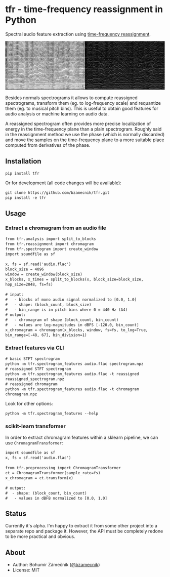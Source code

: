 # tfr - time-frequency reassignment in Python

Spectral audio feature extraction using [time-frequency reassignment](https://en.wikipedia.org/wiki/Reassignment_method).

![reassigned spectrogram illustration](reassigned-spectrogram.png)

Besides normals spectrograms it allows to compute reassigned spectrograms, transform them (eg. to log-frequency scale) and requantize them (eg. to musical pitch bins). This is useful to obtain good features for audio analysis or machine learning on audio data.

A reassigned spectrogram often provides more precise localization of energy in the time-frequency plane than a plain spectrogram. Roughly said in the reassignment method we use the phase (which is normally discarded) and move the samples on the time-frequency plane to a more suitable place computed from derivatives of the phase.

## Installation

```
pip install tfr
```

Or for development (all code changes will be available):

```
git clone https://github.com/bzamecnik/tfr.git
pip install -e tfr
```

## Usage

### Extract a chromagram from an audio file

```
from tfr.analysis import split_to_blocks
from tfr.reassignment import chromagram
from tfr.spectrogram import create_window
import soundfile as sf

x, fs = sf.read('audio.flac')
block_size = 4096
window = create_window(block_size)
x_blocks, x_times = split_to_blocks(x, block_size=block_size, hop_size=2048, fs=fs)

# input:
#   - blocks of mono audio signal normalized to [0.0, 1.0]
#   - shape: (block_count, block_size)
#   - bin_range is in pitch bins where 0 = 440 Hz (A4)
# output:
#   - chromagram of shape (block_count, bin_count)
#   - values are log-magnitudes in dBFS [-120.0, bin_count]
x_chromagram = chromagram(x_blocks, window, fs=fs, to_log=True, bin_range=[-48, 67], bin_division=1)
```

### Extract features via CLI

```
# basic STFT spectrogram
python -m tfr.spectrogram_features audio.flac spectrogram.npz
# reassigned STFT spectrogram
python -m tfr.spectrogram_features audio.flac -t reassigned reassigned_spectrogram.npz
# reassigned chromagram
python -m tfr.spectrogram_features audio.flac -t chromagram chromagram.npz
```

Look for other options:

```
python -m tfr.spectrogram_features --help
```

### scikit-learn transformer

In order to extract chromagram features within a sklearn pipeline, we can use `ChromagramTransformer`:

```
import soundfile as sf
x, fs = sf.read('audio.flac')

from tfr.preprocessing import ChromagramTransformer
ct = ChromagramTransformer(sample_rate=fs)
x_chromagram = ct.transform(x)

# output:
#  - shape: (block_count, bin_count)
#   - values in dBFB normalized to [0.0, 1.0]
```

## Status

Currently it's alpha. I'm happy to extract it from some other project into a separate repo and package it. However, the API must be completely redone to be more practical and obvious.

## About

- Author: Bohumír Zámečník ([@bzamecnik](http://twitter.com/bzamecnik))
- License: MIT
